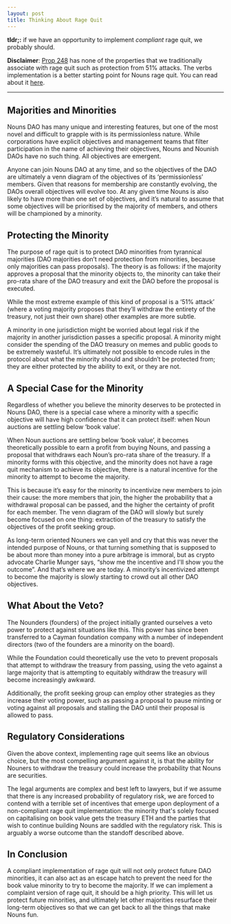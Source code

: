 ```yaml
---
layout: post
title: Thinking About Rage Quit
---
```


**tldr;:** if we have an opportunity to implement *compliant* rage quit, we probably should.

**Disclaimer**: [Prop 248](https://nouns.wtf/vote/248) has none of the properties that we traditionally associate with rage quit such as protection from 51% attacks. The verbs implementation is a better starting point for Nouns rage quit. You can read about it [here](https://hackmd.io/jctHoCh0STORZGyJIQKpMA?view).

<hr/>

## Majorities and Minorities 

Nouns DAO has many unique and interesting features, but one of the most novel and difficult to grapple with is its permissionless nature. While corporations have explicit objectives and management teams that filter participation in the name of achieving their objectives, Nouns and Nounish DAOs have no such thing. All objectives are emergent. 

Anyone can join Nouns DAO at any time, and so the objectives of the DAO are ultimately a venn diagram of the objectives of its ‘permissionless’ members. Given that reasons for membership are constantly evolving, the DAOs overall objectives will evolve too. At any given time Nouns is also likely to have more than one set of objectives, and it’s natural to assume that some objectives will be prioritised by the majority of members, and others will be championed by a minority.

## Protecting the Minority

The purpose of rage quit is to protect DAO minorities from tyrannical majorities (DAO majorities don’t need protection from minorities, because only majorities can pass proposals). The theory is as follows: if the majority approves a proposal that the minority objects to, the minority can take their pro-rata share of the DAO treasury and exit the DAO before the proposal is executed.

While the most extreme example of this kind of proposal is a ‘51% attack’ (where a voting majority proposes that they’ll withdraw the entirety of the treasury, not just their own share) other examples are more subtle.

A minority in one jurisdiction might be worried about legal risk if the majority in another jurisdiction passes a specific proposal. A minority might consider the spending of the DAO treasury on memes and public goods to be extremely wasteful. It’s ultimately not possible to encode rules in the protocol about what the minority should and shouldn’t be protected from; they are either protected by the ability to exit, or they are not.

## A Special Case for the Minority

Regardless of whether you believe the minority deserves to be protected in Nouns DAO, there is a special case where a minority with a specific objective will have high confidence that it can protect itself: when Noun auctions are settling below ‘book value’. 

When Noun auctions are settling below ‘book value’, it becomes theoretically possible to earn a profit from buying Nouns, and passing a proposal that withdraws each Noun’s pro-rata share of the treasury. If a minority forms with this objective, and the minority does not have a rage quit mechanism to achieve its objective, there is a natural incentive for the minority to attempt to become the majority.

This is because it’s easy for the minority to incentivize new members to join their cause: the more members that join, the higher the probability that a withdrawal proposal can be passed, and the higher the certainty of profit for each member. The venn diagram of the DAO will slowly but surely become focused on one thing: extraction of the treasury to satisfy the objectives of the profit seeking group.

As long-term oriented Nouners we can yell and cry that this was never the intended purpose of Nouns, or that turning something that is supposed to be about more than money into a pure arbitrage is immoral, but as crypto advocate Charlie Munger says, “show me the incentive and I'll show you the outcome”. And that’s where we are today. A minority’s incentivized attempt to become the majority is slowly starting to crowd out all other DAO objectives.

## What About the Veto?

The Nounders (founders) of the project initially granted ourselves a veto power to protect against situations like this. This power has since been transferred to a Cayman foundation company with a number of independent directors (two of the founders are a minority on the board). 

While the Foundation could theoretically use the veto to prevent proposals that attempt to withdraw the treasury from passing, using the veto against a large majority that is attempting to equitably withdraw the treasury will become increasingly awkward.

Additionally, the profit seeking group can employ other strategies as they increase their voting power, such as passing a proposal to pause minting or voting against all proposals and stalling the DAO until their proposal is allowed to pass.

## Regulatory Considerations

Given the above context, implementing rage quit seems like an obvious choice, but the most compelling argument against it, is that the ability for Nouners to withdraw the treasury could increase the probability that Nouns are securities. 

The legal arguments are complex and best left to lawyers, but if we assume that there is any increased probability of regulatory risk, we are forced to contend with a terrible set of incentives that emerge upon deployment of a non-compliant rage quit implementation: the minority that's solely focused on capitalising on book value gets the treasury ETH and the parties that wish to continue building Nouns are saddled with the regulatory risk. This is arguably a worse outcome than the standoff described above.

## In Conclusion

A compliant implementation of rage quit will not only protect future DAO minorities, it can also act as an escape hatch to prevent the need for the book value minority to try to become the majority. If we can implement a complaint version of rage quit, it should be a high priority. This will let us protect future minorities, and ultimately let other majorities resurface their long-term objectives so that we can get back to all the things that make Nouns fun.
